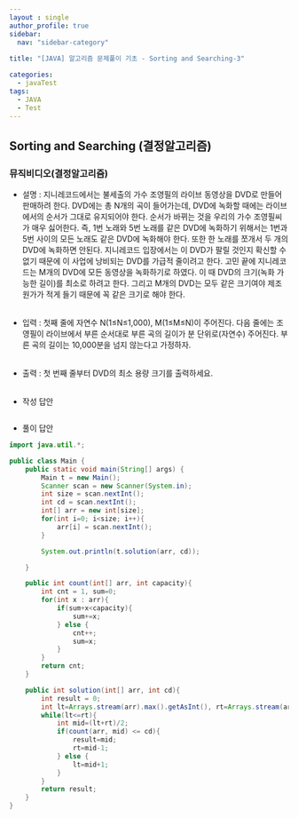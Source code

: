 ```yaml
---
layout : single
author_profile: true
sidebar: 
  nav: "sidebar-category"
  
title: "[JAVA] 알고리즘 문제풀이 기초 - Sorting and Searching-3"

categories:
  - javaTest
tags:
  - JAVA
  - Test
---
```


## Sorting and Searching (결정알고리즘)

### 뮤직비디오(결정알고리즘)

- 설명 : 지니레코드에서는 불세출의 가수 조영필의 라이브 동영상을 DVD로 만들어 판매하려 한다. DVD에는 총 N개의 곡이 들어가는데, DVD에 녹화할 때에는 라이브에서의 순서가 그대로 유지되어야 한다. 순서가 바뀌는 것을 우리의 가수 조영필씨가 매우 싫어한다. 즉, 1번 노래와 5번 노래를 같은 DVD에 녹화하기 위해서는 1번과 5번 사이의 모든 노래도 같은 DVD에 녹화해야 한다. 또한 한 노래를 쪼개서 두 개의 DVD에 녹화하면 안된다. 지니레코드 입장에서는 이 DVD가 팔릴 것인지 확신할 수 없기 때문에 이 사업에 낭비되는 DVD를 가급적 줄이려고 한다. 고민 끝에 지니레코드는 M개의 DVD에 모든 동영상을 녹화하기로 하였다. 이 때 DVD의 크기(녹화 가능한 길이)를 최소로 하려고 한다. 그리고 M개의 DVD는 모두 같은 크기여야 제조원가가 적게 들기 때문에 꼭 같은 크기로 해야 한다.<br><br>

- 입력 : 첫째 줄에 자연수 N(1≤N≤1,000), M(1≤M≤N)이 주어진다. 다음 줄에는 조영필이 라이브에서 부른 순서대로 부른 곡의 길이가 분 단위로(자연수) 주어진다. 부른 곡의 길이는 10,000분을 넘지 않는다고 가정하자.  <br><br>

- 출력 : 첫 번째 줄부터 DVD의 최소 용량 크기를 출력하세요.<br><br>

- 작성 답안

``` java

```

- 풀이 답안

``` java
import java.util.*;

public class Main {
    public static void main(String[] args) {
        Main t = new Main();
        Scanner scan = new Scanner(System.in);
        int size = scan.nextInt();
        int cd = scan.nextInt();
        int[] arr = new int[size];
        for(int i=0; i<size; i++){
            arr[i] = scan.nextInt();
        }

        System.out.println(t.solution(arr, cd));

    }

    public int count(int[] arr, int capacity){
        int cnt = 1, sum=0;
        for(int x : arr){
            if(sum+x<capacity){
                sum+=x;
            } else {
                cnt++;
                sum=x;
            }
        }
        return cnt;
    }

    public int solution(int[] arr, int cd){
        int result = 0;
        int lt=Arrays.stream(arr).max().getAsInt(), rt=Arrays.stream(arr).sum();
        while(lt<=rt){
            int mid=(lt+rt)/2;
            if(count(arr, mid) <= cd){
                result=mid;
                rt=mid-1;
            } else {
                lt=mid+1;
            }
        }
        return result;
    }
}
```
